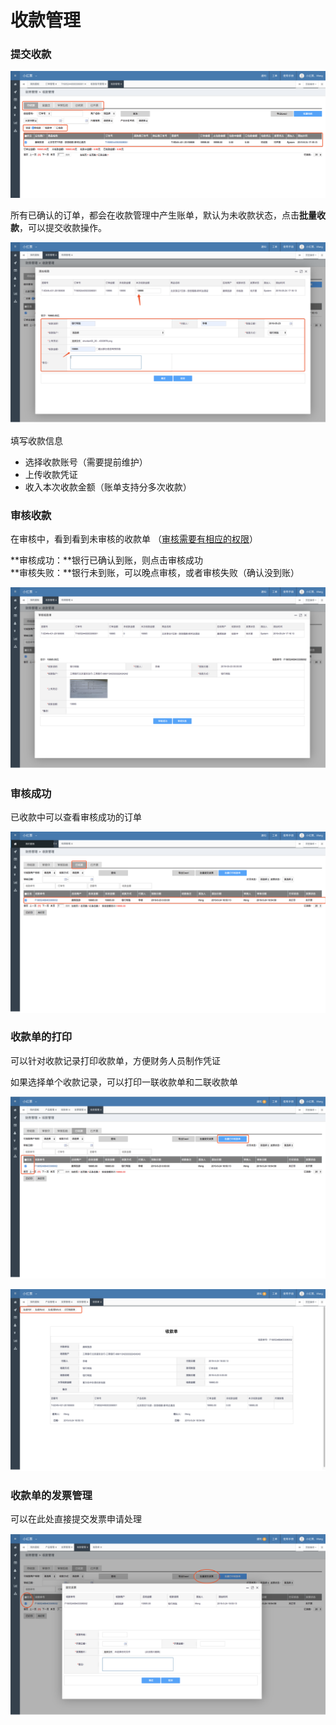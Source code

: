# 收款管理

### 提交收款

![](../../.gitbook/assets/image%20%2847%29.png)

所有已确认的订单，都会在收款管理中产生账单，默认为未收款状态，点击**批量收款**，可以提交收款操作。

![](../../.gitbook/assets/image%20%2898%29.png)

填写收款信息

* 选择收款账号（需要提前维护）
* 上传收款凭证
* 收入本次收款金额（账单支持分多次收款）

### 审核收款

在审核中，看到看到未审核的收款单 （[审核需要有相应的权限](../xi-tong-guan-li/quan-xian-guan-li.md)）

**审核成功：**银行已确认到账，则点击审核成功  
**审核失败：**银行未到账，可以晚点审核，或者审核失败（确认没到账）

![](../../.gitbook/assets/image%20%28107%29.png)

### 审核成功

已收款中可以查看审核成功的订单

![](../../.gitbook/assets/image%20%282%29.png)



### 收款单的打印

可以针对收款记录打印收款单，方便财务人员制作凭证

如果选择单个收款记录，可以打印一联收款单和二联收款单

![](../../.gitbook/assets/image%20%2879%29.png)

![](../../.gitbook/assets/image%20%28104%29.png)

### 收款单的发票管理

可以在此处直接提交发票申请处理

![](../../.gitbook/assets/image%20%2876%29.png)



